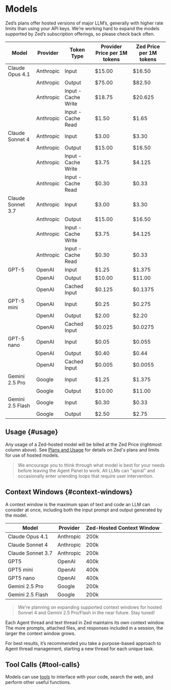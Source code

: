 # Models

Zed’s plans offer hosted versions of major LLM’s, generally with higher rate limits than using your API keys.
We’re working hard to expand the models supported by Zed’s subscription offerings, so please check back often.

| Model             | Provider  | Token Type          | Provider Price per 1M tokens | Zed Price per 1M tokens |
| ----------------- | --------- | ------------------- | ---------------------------- | ----------------------- |
| Claude Opus 4.1   | Anthropic | Input               | $15.00                       | $16.50                  |
|                   | Anthropic | Output              | $75.00                       | $82.50                  |
|                   | Anthropic | Input - Cache Write | $18.75                       | $20.625                 |
|                   | Anthropic | Input - Cache Read  | $1.50                        | $1.65                   |
| Claude Sonnet 4   | Anthropic | Input               | $3.00                        | $3.30                   |
|                   | Anthropic | Output              | $15.00                       | $16.50                  |
|                   | Anthropic | Input - Cache Write | $3.75                        | $4.125                  |
|                   | Anthropic | Input - Cache Read  | $0.30                        | $0.33                   |
| Claude Sonnet 3.7 | Anthropic | Input               | $3.00                        | $3.30                   |
|                   | Anthropic | Output              | $15.00                       | $16.50                  |
|                   | Anthropic | Input - Cache Write | $3.75                        | $4.125                  |
|                   | Anthropic | Input - Cache Read  | $0.30                        | $0.33                   |
| GPT-5             | OpenAI    | Input               | $1.25                        | $1.375                  |
|                   | OpenAI    | Output              | $10.00                       | $11.00                  |
|                   | OpenAI    | Cached Input        | $0.125                       | $0.1375                 |
| GPT-5 mini        | OpenAI    | Input               | $0.25                        | $0.275                  |
|                   | OpenAI    | Output              | $2.00                        | $2.20                   |
|                   | OpenAI    | Cached Input        | $0.025                       | $0.0275                 |
| GPT-5 nano        | OpenAI    | Input               | $0.05                        | $0.055                  |
|                   | OpenAI    | Output              | $0.40                        | $0.44                   |
|                   | OpenAI    | Cached Input        | $0.005                       | $0.0055                 |
| Gemini 2.5 Pro    | Google    | Input               | $1.25                        | $1.375                  |
|                   | Google    | Output              | $10.00                       | $11.00                  |
| Gemini 2.5 Flash  | Google    | Input               | $0.30                        | $0.33                   |
|                   | Google    | Output              | $2.50                        | $2.75                   |

## Usage {#usage}

Any usage of a Zed-hosted model will be billed at the Zed Price (rightmost column above). See [Plans and Usage](./plans-and-usage.md) for details on Zed's plans and limits for use of hosted models.

> We encourage you to think through what model is best for your needs before leaving the Agent Panel to work. All LLMs can "spiral" and occasionally enter unending loops that require user intervention.

## Context Windows {#context-windows}

A context window is the maximum span of text and code an LLM can consider at once, including both the input prompt and output generated by the model.

| Model             | Provider  | Zed-Hosted Context Window |
| ----------------- | --------- | ---------- |
| Claude Opus 4.1   | Anthropic | 200k |
| Claude Sonnet 4   | Anthropic | 200k |
| Claude Sonnet 3.7 | Anthropic | 200k |
| GPT5 | OpenAI | 400k |
| GPT5 mini | OpenAI | 400k |
| GPT5 nano | OpenAI | 400k |
| Gemini 2.5 Pro | Google | 200k |
| Gemini 2.5 Flash | Google | 200k |

> We're planning on expanding supported context windows for hosted Sonnet 4 and Gemini 2.5 Pro/Flash in the near future. Stay tuned!

Each Agent thread and text thread in Zed maintains its own context window.
The more prompts, attached files, and responses included in a session, the larger the context window grows.

For best results, it’s recommended you take a purpose-based approach to Agent thread management, starting a new thread for each unique task.

## Tool Calls {#tool-calls}

Models can use [tools](./tools.md) to interface with your code, search the web, and perform other useful functions.
